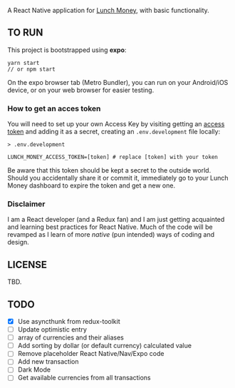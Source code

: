 A React Native application for [Lunch Money](https://lunchmoney.app), with basic functionality.

## TO RUN

This project is bootstrapped using **expo**:
```
yarn start
// or npm start
```

On the expo browser tab (Metro Bundler), you can run on your Android/iOS device, or on your web browser for easier testing.

### How to get an acces token

You will need to set up your own Access Key by visiting getting an [access token](https://developers.lunchmoney.app/) and adding it as a secret, creating an `.env.development` file locally:

```
> .env.development

LUNCH_MONEY_ACCESS_TOKEN=[token] # replace [token] with your token
```

Be aware that this token should be kept a secret to the outside world. Should you accidentally share it or commit it, immediately go to your Lunch Money dashboard to expire the token and get a new one.

### Disclaimer

I am a React developer (and a Redux fan) and I am just getting acquainted and learning best practices for React Native. Much of the code will be revamped as I learn of more *native* (pun intended) ways of coding and design. 

## LICENSE

TBD.

## TODO

- [x] Use asyncthunk from redux-toolkit
- [ ] Update optimistic entry
- [ ] array of currencies and their aliases
- [ ] Add sorting by dollar (or default currency) calculated value
- [ ] Remove placeholder React Native/Nav/Expo code
- [ ] Add new transaction
- [ ] Dark Mode
- [ ] Get available currencies from all transactions